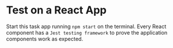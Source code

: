 # Test on a React App

Start this task app running `npm start` on the terminal.
Every React component has a `Jest testing framework` to prove the application components work as expected.
